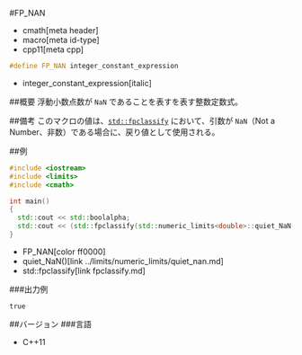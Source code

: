 #FP_NAN
* cmath[meta header]
* macro[meta id-type]
* cpp11[meta cpp]

```cpp
#define FP_NAN integer_constant_expression
```
* integer_constant_expression[italic]

##概要
浮動小数点数が `NaN` であることを表すを表す整数定数式。


##備考
このマクロの値は、[`std::fpclassify`](fpclassify.md) において、引数が `NaN`（Not a Number、非数）である場合に、戻り値として使用される。


##例
```cpp
#include <iostream>
#include <limits>
#include <cmath>

int main()
{
  std::cout << std::boolalpha;
  std::cout << (std::fpclassify(std::numeric_limits<double>::quiet_NaN()) == FP_NAN) << std::endl;
}
```
* FP_NAN[color ff0000]
* quiet_NaN()[link ../limits/numeric_limits/quiet_nan.md]
* std::fpclassify[link fpclassify.md]

###出力例
```
true
```


##バージョン
###言語
- C++11
